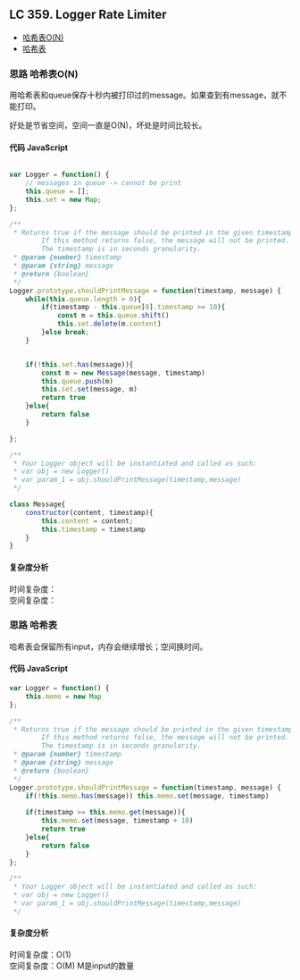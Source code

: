 ## LC 359. Logger Rate Limiter

- [哈希表O(N)](#思路-哈希表O(N))
- [哈希表](#思路-哈希表)

### 思路 哈希表O(N)
用哈希表和queue保存十秒内被打印过的message。如果查到有message，就不能打印。

好处是节省空间，空间一直是O(N)，坏处是时间比较长。
#### 代码 JavaScript

```JavaScript

var Logger = function() {
    // messages in queue -> cannot be print
    this.queue = [];
    this.set = new Map;
};

/**
 * Returns true if the message should be printed in the given timestamp, otherwise returns false.
        If this method returns false, the message will not be printed.
        The timestamp is in seconds granularity. 
 * @param {number} timestamp 
 * @param {string} message
 * @return {boolean}
 */
Logger.prototype.shouldPrintMessage = function(timestamp, message) {
    while(this.queue.length > 0){
        if(timestamp - this.queue[0].timestamp >= 10){
            const m = this.queue.shift()
            this.set.delete(m.content)
        }else break;
    } 


    if(!this.set.has(message)){
        const m = new Message(message, timestamp)
        this.queue.push(m)
        this.set.set(message, m)
        return true
    }else{
        return false
    }

};

/**
 * Your Logger object will be instantiated and called as such:
 * var obj = new Logger()
 * var param_1 = obj.shouldPrintMessage(timestamp,message)
 */

class Message{
    constructor(content, timestamp){
        this.content = content;
        this.timestamp = timestamp
    }
}
```

#### 复杂度分析
时间复杂度： </br>
空间复杂度：
### 思路 哈希表
哈希表会保留所有input，内存会继续增长；空间换时间。
#### 代码 JavaScript

```JavaScript
var Logger = function() {
    this.memo = new Map
};

/**
 * Returns true if the message should be printed in the given timestamp, otherwise returns false.
        If this method returns false, the message will not be printed.
        The timestamp is in seconds granularity. 
 * @param {number} timestamp 
 * @param {string} message
 * @return {boolean}
 */
Logger.prototype.shouldPrintMessage = function(timestamp, message) {
    if(!this.memo.has(message)) this.memo.set(message, timestamp)
    
    if(timestamp >= this.memo.get(message)){
        this.memo.set(message, timestamp + 10)
        return true
    }else{
        return false
    }
};

/**
 * Your Logger object will be instantiated and called as such:
 * var obj = new Logger()
 * var param_1 = obj.shouldPrintMessage(timestamp,message)
 */

```

#### 复杂度分析
时间复杂度：O(1) </br>
空间复杂度：O(M) M是input的数量